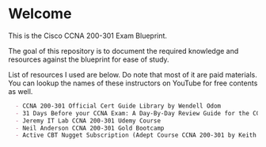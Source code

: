 # Welcome 

This is the Cisco CCNA 200-301 Exam Blueprint. 

The goal of this repository is to document the required knowledge and resources against the blueprint for ease of study. 

List of resources I used are below. Do note that most of it are paid materials. You can lookup the names of these instructors on YouTube for free contents as well.

```markdown
  - CCNA 200-301 Official Cert Guide Library by Wendell Odom
  - 31 Days Before your CCNA Exam: A Day-By-Day Review Guide for the CCNA 200-301 Certification Exam by Allan Johnson
  - Jeremy IT Lab CCNA 200-301 Udemy Course
  - Neil Anderson CCNA 200-301 Gold Bootcamp
  - Active CBT Nugget Subscription (Adept Course CCNA 200-301 by Keith Barker, Jeff Kish, John McGovern
```

